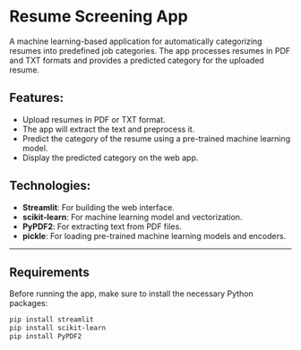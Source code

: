 # Resume Screening App

A machine learning-based application for automatically categorizing resumes into predefined job categories. The app processes resumes in PDF and TXT formats and provides a predicted category for the uploaded resume.

## Features:
- Upload resumes in PDF or TXT format.
- The app will extract the text and preprocess it.
- Predict the category of the resume using a pre-trained machine learning model.
- Display the predicted category on the web app.

## Technologies:
- **Streamlit**: For building the web interface.
- **scikit-learn**: For machine learning model and vectorization.
- **PyPDF2**: For extracting text from PDF files.
- **pickle**: For loading pre-trained machine learning models and encoders.

---

## Requirements

Before running the app, make sure to install the necessary Python packages:

```bash
pip install streamlit
pip install scikit-learn
pip install PyPDF2
